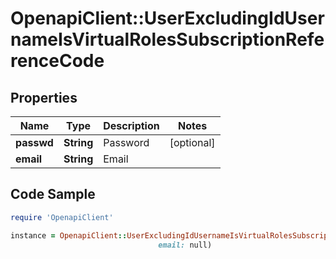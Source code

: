 # OpenapiClient::UserExcludingIdUsernameIsVirtualRolesSubscriptionReferenceCode

## Properties

Name | Type | Description | Notes
------------ | ------------- | ------------- | -------------
**passwd** | **String** | Password | [optional] 
**email** | **String** | Email | 

## Code Sample

```ruby
require 'OpenapiClient'

instance = OpenapiClient::UserExcludingIdUsernameIsVirtualRolesSubscriptionReferenceCode.new(passwd: null,
                                 email: null)
```


